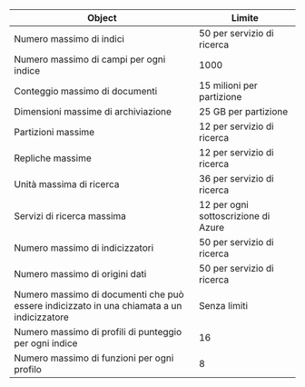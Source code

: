 | Object | Limite |
| --- | --- |
| Numero massimo di indici |50 per servizio di ricerca |
| Numero massimo di campi per ogni indice |1000 |
| Conteggio massimo di documenti |15 milioni per partizione |
| Dimensioni massime di archiviazione |25 GB per partizione |
| Partizioni massime |12 per servizio di ricerca |
| Repliche massime |12 per servizio di ricerca |
| Unità massima di ricerca |36 per servizio di ricerca |
| Servizi di ricerca massima |12 per ogni sottoscrizione di Azure |
| Numero massimo di indicizzatori |50 per servizio di ricerca |
| Numero massimo di origini dati |50 per servizio di ricerca |
| Numero massimo di documenti che può essere indicizzato in una chiamata a un indicizzatore |Senza limiti |
| Numero massimo di profili di punteggio per ogni indice |16 |
| Numero massimo di funzioni per ogni profilo |8 |

<!---HONumber=AcomDC_1210_2015-->